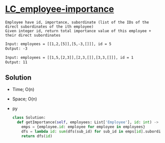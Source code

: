 # [LC_employee-importance](https://leetcode.com/problems/employee-importance)

```en
Employee have id, importance, subordinate (list of the IDs of the direct subordinates of the ith employee)
Given integer id, return total importance value of this employee + their direct subordinates
```

```txt
Input: employees = [[1,2,[5]],[5,-3,[]]], id = 5
Output: -3

Input: employees = [[1,5,[2,3]],[2,3,[]],[3,3,[]]], id = 1
Output: 11
```

## Solution

* Time; O(n)
* Space; O(n)

* py

  ```py
  class Solution:
    def getImportance(self, employees: List['Employee'], id: int) -> int:
      emps = {employee.id: employee for employee in employees}
      dfs = lambda id: sum(dfs(sub_id) for sub_id in emps[id].subordinates) + emps[id].importance
      return dfs(id)
  ```
